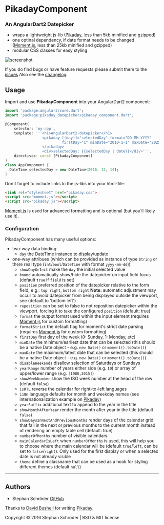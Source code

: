PikadayComponent
========

### An AngularDart2 Datepicker

* wraps a lightweight js-lib ([Pikaday], less than 5kb minified and gzipped)
* one optinal dependency, if date format needs to be changed ([Moment.js], less than 25kb minified and gzipped)
* modular CSS classes for easy styling

![screenshot]

If you do find bugs or have feature requests please submit them to the [issues]
Also see the [changelog](CHANGELOG.md)


## Usage

Import and use **PikadayComponent** into your AngularDart2 component:

```dart
import 'package:angular2/core.dart';
import 'package:pikaday_datepicker/pikaday_component.dart';

@Component(
    selector: 'my-app',
    template: '''<h1>AngularDart2-datepicker</h1>
                 <pikaday [(day)]="selectedDay" format="DD-MM-YYYY"
                          firstDay="1" minDate="2010-1-1" maxDate="2025-12-31">
                 </pikaday>
                 <div>selectedDay: {{selectedDay | date}}</div>''',
    directives: const [PikadayComponent]
)
class AppComponent {
  DateTime selectedDay = new DateTime(2016, 12, 14);
}
```

Don't forget to include links to the js-libs into your html-file:

```html
<link rel="stylesheet" href="pikaday.css">
<script src="moment.js"></script>
<script src="pikaday.js"></script>
```

[Moment.js] is used for advanced formatting and is optional (but you'll likely use it).

### Configuration

PikadayComponent has many useful options:
- two-way data binding:
  - `day` the DateTime instance to display/update
- one-way attribues (which can be provided as instance of type `String` or there real type (`int`/`bool`/`DateTime` with format `yyyy-mm-dd`))
  - `showDayOnInit` make the `day` the initial selected value
  - `bound` automatically show/hide the datepicker on input field focus (default `true` if `field` is set)
  - `position` preferred position of the datepicker relative to the form field, e.g.: `top right`, `bottom right` **Note:** automatic adjustment may occur to avoid datepicker from being displayed outside the viewport, see (default to 'bottom left')
  - `reposition` can be set to false to not reposition datepicker within the viewport, forcing it to take the configured `position` (default: true)
  - `format` the output format used within the input element (requires [Moment.js] for custom formatting)
  - `formatStrict` the default flag for moment's strict date parsing (requires [Moment.js] for custom formatting)
  - `firstDay` first day of the week (0: Sunday, 1: Monday, etc)
  - `minDate` the minimum/earliest date that can be selected (this should be a native Date object - e.g. `new Date()` or `moment().toDate()`)
  - `maxDate` the maximum/latest date that can be selected (this should be a native Date object - e.g. `new Date()` or `moment().toDate()`)
  - `disableWeekends` disallow selection of Saturdays or Sundays
  - `yearRange` number of years either side (e.g. `10`) or array of upper/lower range (e.g. `[1900,2015]`)
  - `showWeekNumber` show the ISO week number at the head of the row (default `false`)
  - `isRTL` reverse the calendar for right-to-left languages
  - `i18n` language defaults for month and weekday names (see internationalization example on [Pikaday])
  - `yearSuffix` additional text to append to the year in the title
  - `showMonthAfterYear` render the month after year in the title (default `false`)
  - `showDaysInNextAndPreviousMonths` render days of the calendar grid that fall in the next or previous months to the current month instead of rendering an empty table cell (default: true)
  - `numberOfMonths` number of visible calendars
  - `mainCalendarIsLeft` when `numberOfMonths` is used, this will help you to choose where the main calendar will be (default `true`/`left`, can be set to `false`/`right`). Only used for the first display or when a selected date is not already visible
  - `theme` define a classname that can be used as a hook for styling different themes (default `null`)

* * *

## Authors

* Stephan Schröder [GitHub](https://github.com/simon-void)

Thanks to [David Bushell](https://github.com/dbushell) for writing [Pikaday].

Copyright © 2016 Stephan Schröder | BSD & MIT license

  [Pikaday]:     http://dbushell.github.com/Pikaday/                              "Pikaday"
  [Moment.js]:      http://momentjs.com/                                             "moment.js"
  [screenshot]:  https://raw.github.com/dbushell/Pikaday/gh-pages/screenshot.png  "Screenshot"
  [issues]:      https://github.com/simon-void/pikaday_component/issues           "Issues"
  